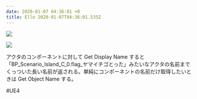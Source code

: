 ```yaml
---
date: 2020-01-07 04:36:01 +0
title: Ello 2020-01-07T04:36:01.535Z
---
```

![](https://assets3.ello.co/uploads/asset/attachment/10759219/ello-optimized-b65e840f.jpg)

![](https://assets3.ello.co/uploads/asset/attachment/10759220/ello-optimized-ea1ff974.jpg)

アクタのコンポーネントに対して Get Display Name すると「BP_Scenario_Island_C_0.flag_ヤマイチゴとった」みたいなアクタの名前までくっついた長い名前が返される。単純にコンポーネントの名前だけ取得したいときは Get Object Name する。

#UE4

